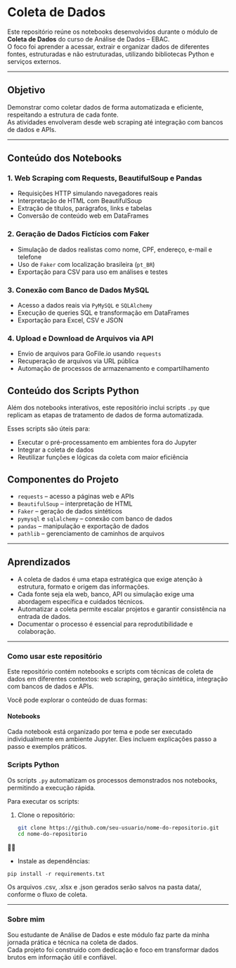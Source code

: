 # Coleta de Dados

Este repositório reúne os notebooks desenvolvidos durante o módulo de 
**Coleta de Dados** do curso de Análise de Dados – EBAC.  
O foco foi aprender a acessar, extrair e organizar dados de diferentes 
fontes, estruturadas e não estruturadas, utilizando bibliotecas Python e 
serviços externos.

---

## Objetivo

Demonstrar como coletar dados de forma automatizada e eficiente, respeitando 
a estrutura de cada fonte.  
As atividades envolveram desde web scraping até integração com bancos de 
dados e APIs.

---

## Conteúdo dos Notebooks

### 1. **Web Scraping com Requests, BeautifulSoup e Pandas**

- Requisições HTTP simulando navegadores reais
- Interpretação de HTML com BeautifulSoup
- Extração de títulos, parágrafos, links e tabelas
- Conversão de conteúdo web em DataFrames


### 2. **Geração de Dados Fictícios com Faker**

- Simulação de dados realistas como nome, CPF, endereço, e-mail e telefone
- Uso de `Faker` com localização brasileira (`pt_BR`)
- Exportação para CSV para uso em análises e testes


### 3. **Conexão com Banco de Dados MySQL**

- Acesso a dados reais via `PyMySQL` e `SQLAlchemy`
- Execução de queries SQL e transformação em DataFrames
- Exportação para Excel, CSV e JSON


### 4. **Upload e Download de Arquivos via API**

- Envio de arquivos para GoFile.io usando `requests`
- Recuperação de arquivos via URL pública
- Automação de processos de armazenamento e compartilhamento


## Conteúdo dos Scripts Python

Além dos notebooks interativos, este repositório inclui scripts `.py` que replicam as etapas de tratamento de dados de forma automatizada.

Esses scripts são úteis para:

- Executar o pré-processamento em ambientes fora do Jupyter
- Integrar a coleta de dados 
- Reutilizar funções e lógicas da coleta com maior eficiência


## Componentes do Projeto

- `requests` – acesso a páginas web e APIs  
- `BeautifulSoup` – interpretação de HTML  
- `Faker` – geração de dados sintéticos  
- `pymysql` e `sqlalchemy` – conexão com banco de dados  
- `pandas` – manipulação e exportação de dados  
- `pathlib` – gerenciamento de caminhos de arquivos


---

## Aprendizados

- A coleta de dados é uma etapa estratégica que exige atenção à estrutura, 
formato e origem das informações.  
- Cada fonte seja ela web, banco, API ou simulação exige uma abordagem 
específica e cuidados técnicos.  
- Automatizar a coleta permite escalar projetos e garantir consistência na 
entrada de dados.  
- Documentar o processo é essencial para reprodutibilidade e colaboração.

---


### Como usar este repositório

Este repositório contém notebooks e scripts com técnicas de coleta de dados em diferentes contextos: web scraping, geração sintética, integração com bancos de dados e APIs.

Você pode explorar o conteúdo de duas formas:

#### Notebooks

Cada notebook está organizado por tema e pode ser executado individualmente em ambiente Jupyter. 
Eles incluem explicações passo a passo e exemplos práticos.

### Scripts Python

Os scripts `.py` automatizam os processos demonstrados nos notebooks, permitindo a execução rápida.

Para executar os scripts:

1. Clone o repositório:
   ```bash
   git clone https://github.com/seu-usuario/nome-do-repositorio.git
   cd nome-do-repositorio


- Instale as dependências:

````
pip install -r requirements.txt
````

Os arquivos .csv, .xlsx e .json gerados serão salvos na pasta data/, conforme o fluxo de coleta.

---

### Sobre mim

Sou estudante de Análise de Dados e este módulo faz parte da minha 
jornada prática e técnica na coleta de dados.  
Cada projeto foi construído com dedicação e foco em transformar dados brutos
em informação útil e confiável.
